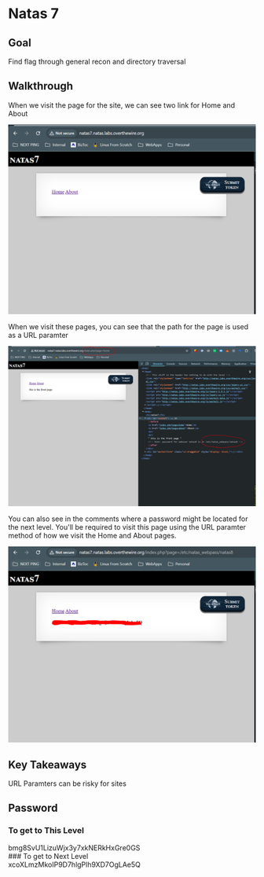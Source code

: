 # Natas 7
## Goal
Find flag through general recon and directory traversal

## Walkthrough

When we visit the page for the site, we can see two link for Home and About

![natas 7 passwd page](../docs/images/natas7_2.png)

When we visit these pages, you can see that the path for the page is used as a URL paramter

![natas 7 comments](../docs/images/natas7_0.png)

You can also see in the comments where a password might be located for the next level. You'll be required to visit this page using the URL paramter method of how we visit the Home and About pages.

![natas 7 passwd page](../docs/images/natas7_1.png)

## Key Takeaways
URL Paramters can be risky for sites

## Password
### To get to This Level
<div class="blurred-text">
bmg8SvU1LizuWjx3y7xkNERkHxGre0GS
</div>
### To get to Next Level
<div class="blurred-text">
xcoXLmzMkoIP9D7hlgPlh9XD7OgLAe5Q
</div>

